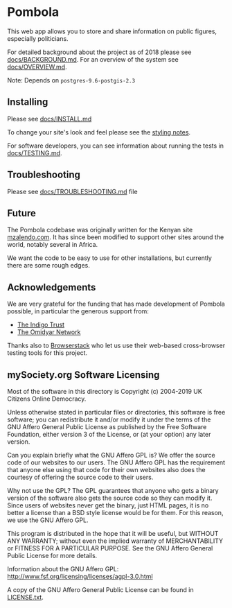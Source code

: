# Pombola

This web app allows you to store and share information on public figures,
especially politicians.

For detailed background about the project as of 2018 please see
[docs/BACKGROUND.md](docs/BACKGROUND.md). For an overview of the system see
[docs/OVERVIEW.md](docs/OVERVIEW.md).

Note: Depends on `postgres-9.6-postgis-2.3`


## Installing

Please see [docs/INSTALL.md](docs/INSTALL.md)

To change your site's look and feel please see the [styling notes](docs/STYLING_NOTES.md).

For software developers, you can see information about running
the tests in [docs/TESTING.md](docs/TESTING.md).

## Troubleshooting

Please see [docs/TROUBLESHOOTING.md](docs/TROUBLESHOOTING.md) file

## Future

The Pombola codebase was originally written for the Kenyan site
[mzalendo.com](http://info.mzalendo.com). It has since been modified to support
other sites around the world, notably several in Africa.

We want the code to be easy to use for other installations, but currently there are some rough edges.

## Acknowledgements

We are very grateful for the funding that has made development
of Pombola possible, in particular the generous support from:

* [The Indigo Trust](http://indigotrust.org.uk/)
* [The Omidyar Network](https://www.omidyar.com/)

Thanks also to [Browserstack](https://www.browserstack.com/) who
let us use their web-based cross-browser testing tools for this
project.

## mySociety.org Software Licensing

Most of the software in this directory is Copyright (c) 2004-2019 UK
Citizens Online Democracy.

Unless otherwise stated in particular files or directories, this
software is free software; you can redistribute it and/or modify it
under the terms of the GNU Affero General Public License as published
by the Free Software Foundation, either version 3 of the License, or
(at your option) any later version.

Can you explain briefly what the GNU Affero GPL is? We offer the
source code of our websites to our users. The GNU Affero GPL has the
requirement that anyone else using that code for their own websites
also does the courtesy of offering the source code to their users.

Why not use the GPL? The GPL guarantees that anyone who gets a binary
version of the software also gets the source code so they can modify
it. Since users of websites never get the binary, just HTML pages, it
is no better a license than a BSD style license would be for them.
For this reason, we use the GNU Affero GPL.

This program is distributed in the hope that it will be useful, but
WITHOUT ANY WARRANTY; without even the implied warranty of
MERCHANTABILITY or FITNESS FOR A PARTICULAR PURPOSE.  See the GNU
Affero General Public License for more details.

Information about the GNU Affero GPL:
http://www.fsf.org/licensing/licenses/agpl-3.0.html

A copy of the GNU Affero General Public License can be found in [LICENSE.txt](/LICENSE.txt).
